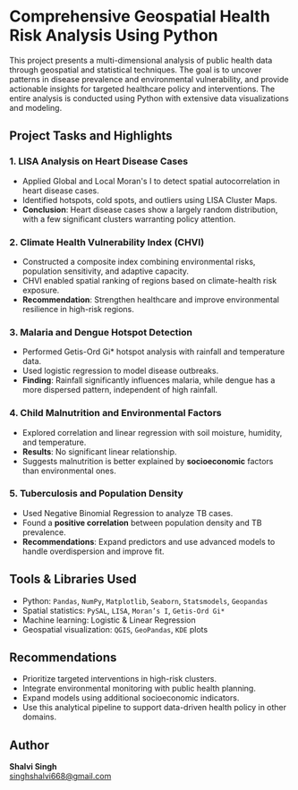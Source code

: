 # Comprehensive Geospatial Health Risk Analysis Using Python

This project presents a multi-dimensional analysis of public health data through geospatial and statistical techniques. The goal is to uncover patterns in disease prevalence and environmental vulnerability, and provide actionable insights for targeted healthcare policy and interventions. The entire analysis is conducted using Python with extensive data visualizations and modeling.

## Project Tasks and Highlights

### 1. LISA Analysis on Heart Disease Cases
- Applied Global and Local Moran's I to detect spatial autocorrelation in heart disease cases.
- Identified hotspots, cold spots, and outliers using LISA Cluster Maps.
- **Conclusion**: Heart disease cases show a largely random distribution, with a few significant clusters warranting policy attention.

### 2. Climate Health Vulnerability Index (CHVI)
- Constructed a composite index combining environmental risks, population sensitivity, and adaptive capacity.
- CHVI enabled spatial ranking of regions based on climate-health risk exposure.
- **Recommendation**: Strengthen healthcare and improve environmental resilience in high-risk regions.

### 3. Malaria and Dengue Hotspot Detection
- Performed Getis-Ord Gi\* hotspot analysis with rainfall and temperature data.
- Used logistic regression to model disease outbreaks.
- **Finding**: Rainfall significantly influences malaria, while dengue has a more dispersed pattern, independent of high rainfall.

### 4. Child Malnutrition and Environmental Factors
- Explored correlation and linear regression with soil moisture, humidity, and temperature.
- **Results**: No significant linear relationship.
- Suggests malnutrition is better explained by **socioeconomic** factors than environmental ones.

### 5. Tuberculosis and Population Density
- Used Negative Binomial Regression to analyze TB cases.
- Found a **positive correlation** between population density and TB prevalence.
- **Recommendations**: Expand predictors and use advanced models to handle overdispersion and improve fit.

## Tools & Libraries Used
- Python: `Pandas`, `NumPy`, `Matplotlib`, `Seaborn`, `Statsmodels`, `Geopandas`
- Spatial statistics: `PySAL`, `LISA`, `Moran’s I`, `Getis-Ord Gi*`
- Machine learning: Logistic & Linear Regression
- Geospatial visualization: `QGIS`, `GeoPandas`, `KDE` plots

## Recommendations
- Prioritize targeted interventions in high-risk clusters.
- Integrate environmental monitoring with public health planning.
- Expand models using additional socioeconomic indicators.
- Use this analytical pipeline to support data-driven health policy in other domains.

## Author
**Shalvi Singh**  
singhshalvi668@gmail.com  

